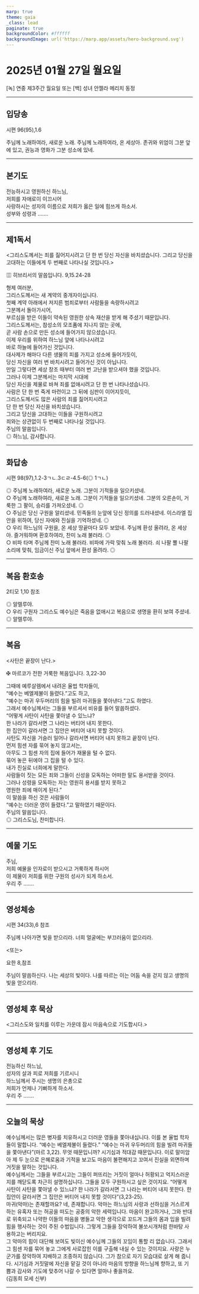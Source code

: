 ```yaml
---
marp: true
theme: gaia
_class: lead
paginate: true
backgroundColor: #ffffff
backgroundImage: url('https://marp.app/assets/hero-background.svg')
---
```


# 2025년 01월 27일 월요일

[녹] 연중 제3주간 월요일 또는 [백] 성녀 안젤라 메리치 동정  




---

## 입당송

시편 96(95),1.6

주님께 노래하여라, 새로운 노래. 주님께 노래하여라, 온 세상아. 존귀와 위엄이 그분 앞에 있고, 권능과 영화가 그분 성소에 있네.  
  


---

## 본기도

전능하시고 영원하신 하느님,  
저희를 자애로이 이끄시어  
사랑하시는 성자의 이름으로 저희가 옳은 일에 힘쓰게 하소서.  
성부와 성령과 …….  
  


---

## 제1독서

<그리스도께서는 죄를 짊어지시려고 단 한 번 당신 자신을 바치셨습니다. 그리고 당신을 고대하는 이들에게 두 번째로 나타나실 것입니다.>

▥ 히브리서의 말씀입니다. 9,15.24-28

형제 여러분,  
그리스도께서는 새 계약의 중개자이십니다.  
첫째 계약 아래에서 저지른 범죄로부터 사람들을 속량하시려고  
그분께서 돌아가시어,  
부르심을 받은 이들이 약속된 영원한 상속 재산을 받게 해 주셨기 때문입니다.  
그리스도께서는, 참성소의 모조품에 지나지 않는 곳에,  
곧 사람 손으로 만든 성소에 들어가지 않으셨습니다.  
이제 우리를 위하여 하느님 앞에 나타나시려고  
바로 하늘에 들어가신 것입니다.  
대사제가 해마다 다른 생물의 피를 가지고 성소에 들어가듯이,  
당신 자신을 여러 번 바치시려고 들어가신 것이 아닙니다.  
만일 그렇다면 세상 창조 때부터 여러 번 고난을 받으셔야 했을 것입니다.  
그러나 이제 그분께서는 마지막 시대에  
당신 자신을 제물로 바쳐 죄를 없애시려고 단 한 번 나타나셨습니다.  
사람은 단 한 번 죽게 마련이고 그 뒤에 심판이 이어지듯이,  
그리스도께서도 많은 사람의 죄를 짊어지시려고  
단 한 번 당신 자신을 바치셨습니다.  
그리고 당신을 고대하는 이들을 구원하시려고  
죄와는 상관없이 두 번째로 나타나실 것입니다.  
주님의 말씀입니다.  
◎ 하느님, 감사합니다.  
  


---

## 화답송

시편 98(97),1.2-3ㄱㄴ.3ㄷㄹ-4.5-6(◎ 1ㄱㄴ)

◎ 주님께 노래하여라, 새로운 노래. 그분이 기적들을 일으키셨네.  
○ 주님께 노래하여라, 새로운 노래. 그분이 기적들을 일으키셨네. 그분의 오른손이, 거룩한 그 팔이, 승리를 가져오셨네. ◎  
○ 주님은 당신 구원을 알리셨네. 민족들의 눈앞에 당신 정의를 드러내셨네. 이스라엘 집안을 위하여, 당신 자애와 진실을 기억하셨네. ◎  
○ 우리 하느님의 구원을, 온 세상 땅끝마다 모두 보았네. 주님께 환성 올려라, 온 세상아. 즐거워하며 환호하여라, 찬미 노래 불러라. ◎  
○ 비파 타며 주님께 찬미 노래 불러라. 비파에 가락 맞춰 노래 불러라. 쇠 나팔 뿔 나팔 소리에 맞춰, 임금이신 주님 앞에서 환성 올려라. ◎  
  


---

## 복음 환호송

2티모 1,10 참조

◎ 알렐루야.  
○ 우리 구원자 그리스도 예수님은 죽음을 없애시고 복음으로 생명을 환히 보여 주셨네.  
◎ 알렐루야.  
  


---

## 복음

<사탄은 끝장이 난다.>

✠ 마르코가 전한 거룩한 복음입니다. 3,22-30

그때에 예루살렘에서 내려온 율법 학자들이,  
“예수는 베엘제불이 들렸다.”고도 하고,  
“예수는 마귀 우두머리의 힘을 빌려 마귀들을 쫓아낸다.”고도 하였다.  
그래서 예수님께서는 그들을 부르셔서 비유를 들어 말씀하셨다.  
“어떻게 사탄이 사탄을 쫓아낼 수 있느냐?  
한 나라가 갈라서면 그 나라는 버티어 내지 못한다.  
한 집안이 갈라서면 그 집안은 버티어 내지 못할 것이다.  
사탄도 자신을 거슬러 일어나 갈라서면 버티어 내지 못하고 끝장이 난다.  
먼저 힘센 자를 묶어 놓지 않고서는,  
아무도 그 힘센 자의 집에 들어가 재물을 털 수 없다.  
묶어 놓은 뒤에야 그 집을 털 수 있다.  
내가 진실로 너희에게 말한다.  
사람들이 짓는 모든 죄와 그들이 신성을 모독하는 어떠한 말도 용서받을 것이다.  
그러나 성령을 모독하는 자는 영원히 용서를 받지 못하고  
영원한 죄에 매이게 된다.”  
이 말씀을 하신 것은 사람들이  
“예수는 더러운 영이 들렸다.”고 말하였기 때문이다.  
주님의 말씀입니다.  
◎ 그리스도님, 찬미합니다.  
  


---

## 예물 기도

주님,  
저희 예물을 인자로이 받으시고 거룩하게 하시어  
이 제물이 저희를 위한 구원의 성사가 되게 하소서.  
우리 주 …….  
  


---

## 영성체송

시편 34(33),6 참조

주님께 나아가면 빛을 받으리라. 너희 얼굴에는 부끄러움이 없으리라.  
  
<또는>  
  
요한 8,참조  
  
주님이 말씀하신다. 나는 세상의 빛이다. 나를 따르는 이는 어둠 속을 걷지 않고 생명의 빛을 얻으리라.  


---

## 영성체 후 묵상

<그리스도와 일치를 이루는 가운데 잠시 마음속으로 기도합시다.>  


---

## 영성체 후 기도

전능하신 하느님,  
성자의 살과 피로 저희를 기르시니  
하느님께서 주시는 생명의 은총으로  
저희가 언제나 기뻐하게 하소서.  
우리 주 …….  
  


---

## 오늘의 묵상

예수님께서는 많은 병자를 치유하시고 더러운 영들을 쫓아내십니다. 이를 본 율법 학자들이 말합니다. “예수는 베엘제불이 들렸다.” “예수는 마귀 우두머리의 힘을 빌려 마귀들을 쫓아낸다”(마르 3,22). 무엇 때문입니까? 시기심과 적대감 때문입니다. 이로 말미암아 제 두 눈으로 은혜로움과 기적을 보고도 마음이 불편해지고 꼬여서 진실을 외면하며 거짓을 말하는 것입니다.  
예수님께서는 그들을 부르시고는 그들이 퍼뜨리는 거짓이 얼마나 허황되고 억지스러운지를 깨닫도록 차근히 설명하십니다. 그들을 모두 구원하시고 싶은 것이지요. “어떻게 사탄이 사탄을 쫓아낼 수 있느냐? 한 나라가 갈라서면 그 나라는 버티어 내지 못한다. 한 집안이 갈라서면 그 집안은 버티어 내지 못할 것이다”(3,23-25).  
마귀(악마)는 존재할까요? 네, 존재합니다. 악마는 하느님의 사랑과 선하심을 거스르게 하는 유혹자 또는 허공을 떠도는 공중의 악한 세력입니다. 마음이 완고하거나, 그와 반대로 위축되고 나약한 이들의 마음을 병들고 악한 생각으로 꼬드겨 그들의 몸과 입을 빌려 힘을 행사하는 것이 주된 수법입니다. 그렇게 그들을 장악하여 불쏘시개처럼 한바탕 사용하고는 버리지요.  
그 악마의 힘이 대단해 보여도 빛이신 예수님께 그들의 꼬임이 통할 리 없습니다. 그래서 그 힘센 자를 묶어 놓고 그에게 사로잡힌 이를 구출해 내실 수 있는 것이지요. 사랑은 누군가를 장악하여 지배하고 조종하지 않습니다. 그가 참으로 자기 모습대로 살게 해 줍니다. 시기심과 거짓말에 자신을 맡길 것이 아니라 마음의 방향을 하느님께 향하고, 또 기쁨과 감사와 기도에 맞추어 나갈 수 있다면 얼마나 좋을까요.  
(김동희 모세 신부)  


---